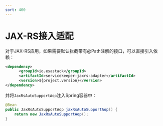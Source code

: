 ```yaml
---
sort: 400
---
```


# JAX-RS接入适配
对于JAX-RS应用，如果需要默认拦截带有@Path注解的接口，可以直接引入依赖：
```xml
<dependency>
      <groupId>io.esastack</groupId>
      <artifactId>servicekeeper-jaxrs-adapter</artifactId>
      <version>${project.version}</version>
</dependency>
```

并将`JaxRsAutoSupportAop`注入Spring容器中：
```java
@Bean
public JaxRsAutoSupportAop jaxRsAutoSupportAop() {
    return new JaxRsAutoSupportAop();
}
```
